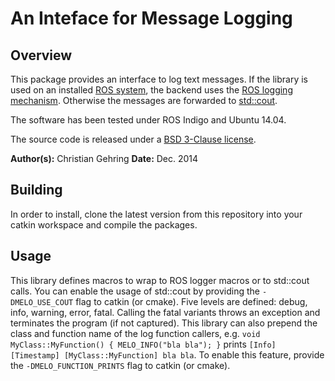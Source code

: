 # An Inteface for Message Logging

## Overview

This package provides an interface to log text messages. If the library is used on an installed [ROS system](http://www.ros.org), the backend uses the [ROS logging mechanism](http://wiki.ros.org/roscpp/Overview/Logging). Otherwise the messages are forwarded to [std::cout](http://www.cplusplus.com/reference/iostream/cout/).

The software has been tested under ROS Indigo and Ubuntu 14.04.

The source code is released under a [BSD 3-Clause license](LICENSE).

**Author(s):** Christian Gehring
**Date:** Dec. 2014


## Building

In order to install, clone the latest version from this repository into your catkin workspace and compile the packages.


## Usage

This library defines macros to wrap to ROS logger macros or to std::cout calls. You can enable the usage of std::cout by providing the ```-DMELO_USE_COUT``` flag to catkin (or cmake). Five levels are defined: debug, info, warning, error, fatal. Calling the fatal variants throws an exception and terminates the program (if not captured).
This library can also prepend the class and function name of the log function callers, e.g. ```void MyClass::MyFunction() { MELO_INFO("bla bla"); }``` prints ```[Info] [Timestamp] [MyClass::MyFunction] bla bla```. To enable this feature, provide the ```-DMELO_FUNCTION_PRINTS``` flag to catkin (or cmake).
